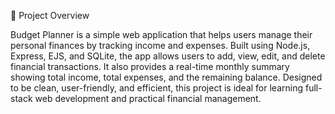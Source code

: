 📘 Project Overview

Budget Planner  is a simple web application that helps users manage their personal finances by tracking income and expenses. Built using Node.js, Express, EJS, and SQLite, the app allows users to add, view, edit, and delete financial transactions. It also provides a real-time monthly summary showing total income, total expenses, and the remaining balance. Designed to be clean, user-friendly, and efficient, this project is ideal for learning full-stack web development and practical financial management.
